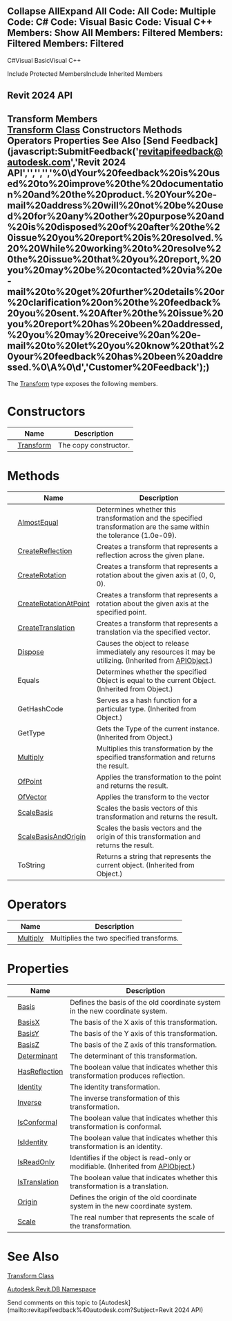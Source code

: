 ﻿

Collapse AllExpand All Code: All Code: Multiple Code: C# Code: Visual Basic Code: Visual C++  Members: Show All Members: Filtered Members: Filtered Members: Filtered   
---  
  
C#Visual BasicVisual C++

Include Protected MembersInclude Inherited Members

Revit 2024 API  
---  
Transform Members  
[Transform Class](58dd01c8-b3fc-7142-e4f3-c524079a282d.md) Constructors Methods Operators Properties See Also [Send Feedback](javascript:SubmitFeedback\('revitapifeedback@autodesk.com','Revit 2024 API','','','','%0\\dYour%20feedback%20is%20used%20to%20improve%20the%20documentation%20and%20the%20product.%20Your%20e-mail%20address%20will%20not%20be%20used%20for%20any%20other%20purpose%20and%20is%20disposed%20of%20after%20the%20issue%20you%20report%20is%20resolved.%20%20While%20working%20to%20resolve%20the%20issue%20that%20you%20report,%20you%20may%20be%20contacted%20via%20e-mail%20to%20get%20further%20details%20or%20clarification%20on%20the%20feedback%20you%20sent.%20After%20the%20issue%20you%20report%20has%20been%20addressed,%20you%20may%20receive%20an%20e-mail%20to%20let%20you%20know%20that%20your%20feedback%20has%20been%20addressed.%0\\A%0\\d','Customer%20Feedback'\);)  
---  
  
The [Transform](58dd01c8-b3fc-7142-e4f3-c524079a282d.md) type exposes the following members.

# Constructors

|  | Name | Description |
| --- | --- | --- |
|  | [Transform](5ad3cfba-926d-26ef-9dd0-02c8acb2c854.md) | The copy constructor. |
  
# Methods

|  | Name | Description |
| --- | --- | --- |
|  | [AlmostEqual](91717709-a62e-9880-527e-d52a9a0ae048.md) | Determines whether this transformation and the specified transformation are the same within the tolerance (1.0e-09). |
|  | [CreateReflection](7c6c9293-64ca-ef47-3365-803e7f802883.md) | Creates a transform that represents a reflection across the given plane. |
|  | [CreateRotation](01cddc01-b348-3c51-d2ad-c61ac64c6da4.md) | Creates a transform that represents a rotation about the given axis at (0, 0, 0). |
|  | [CreateRotationAtPoint](8da64cca-bea9-4750-1f79-f6de3867191e.md) | Creates a transform that represents a rotation about the given axis at the specified point. |
|  | [CreateTranslation](b1a26f8c-1593-5b74-d78e-d4261ec5ebe5.md) | Creates a transform that represents a translation via the specified vector. |
|  | [Dispose](7c03212a-b587-1c89-3912-efea0d2619c5.md) | Causes the object to release immediately any resources it may be utilizing. (Inherited from [APIObject](beb86ef5-39ad-3f0d-0cd9-0c929387a2bb.md).) |
|  | Equals | Determines whether the specified Object is equal to the current Object. (Inherited from Object.) |
|  | GetHashCode | Serves as a hash function for a particular type.  (Inherited from Object.) |
|  | GetType | Gets the Type of the current instance. (Inherited from Object.) |
|  | [Multiply](dca45f2a-e404-765e-4bb8-cf39982bf034.md) | Multiplies this transformation by the specified transformation and returns the result. |
|  | [OfPoint](55c834aa-ef75-f6f1-4c89-d908d842e9d6.md) | Applies the transformation to the point and returns the result. |
|  | [OfVector](4d5b7075-1b79-639d-5da2-eb23372bc888.md) | Applies the transform to the vector |
|  | [ScaleBasis](35360886-77c5-4117-e395-b83b95f9c884.md) | Scales the basis vectors of this transformation and returns the result. |
|  | [ScaleBasisAndOrigin](460caa53-d288-7cfe-dbb8-eadf4682329d.md) | Scales the basis vectors and the origin of this transformation and returns the result. |
|  | ToString | Returns a string that represents the current object. (Inherited from Object.) |
  
# Operators

|  | Name | Description |
| --- | --- | --- |
|  | [Multiply](d1ff39c4-3abd-f69c-d73d-c008b38f2d8c.md) | Multiplies the two specified transforms. |
  
# Properties

|  | Name | Description |
| --- | --- | --- |
|  | [Basis](00944fa6-49d9-4564-9f55-c0f71fa14706.md) | Defines the basis of the old coordinate system in the new coordinate system. |
|  | [BasisX](ac4f8d40-cd21-a6ed-0366-61cb86edb757.md) | The basis of the X axis of this transformation. |
|  | [BasisY](dfae1c2b-d0fd-0b56-3610-b7055f4169d3.md) | The basis of the Y axis of this transformation. |
|  | [BasisZ](f0a5bbf5-41f2-ec36-80c4-207e9bae36d9.md) | The basis of the Z axis of this transformation. |
|  | [Determinant](4bf53ffc-c955-ad6c-a446-263cbb9e8b28.md) | The determinant of this transformation. |
|  | [HasReflection](dbdbb5b6-157a-9b89-b9ee-03cf1fe4d58f.md) | The boolean value that indicates whether this transformation produces reflection. |
|  | [Identity](2eb2a180-c7ef-a0c0-0fa4-baef2901c351.md) | The identity transformation. |
|  | [Inverse](10b30358-917f-31f3-d17e-24f64d157a68.md) | The inverse transformation of this transformation. |
|  | [IsConformal](e8d5bf2d-810b-5062-04c6-df09819dac47.md) | The boolean value that indicates whether this transformation is conformal. |
|  | [IsIdentity](67276072-ca45-6c26-a249-fa6804d13053.md) | The boolean value that indicates whether this transformation is an identity. |
|  | [IsReadOnly](d516bcd2-a3fd-a578-58f6-f1add979bd07.md) | Identifies if the object is read-only or modifiable. (Inherited from [APIObject](beb86ef5-39ad-3f0d-0cd9-0c929387a2bb.md).) |
|  | [IsTranslation](cc5067ec-8f08-a8cd-bdd9-88c10e17a08d.md) | The boolean value that indicates whether this transformation is a translation. |
|  | [Origin](9c67a7e5-c869-bfb9-c6fa-e5ac356868f0.md) | Defines the origin of the old coordinate system in the new coordinate system. |
|  | [Scale](767a8668-6153-b003-1027-e8a9de3b2f7d.md) | The real number that represents the scale of the transformation. |
  
# See Also

[Transform Class](58dd01c8-b3fc-7142-e4f3-c524079a282d.md)

[Autodesk.Revit.DB Namespace](87546ba7-461b-c646-cbb1-2cb8f5bff8b2.md)

Send comments on this topic to [Autodesk](mailto:revitapifeedback%40autodesk.com?Subject=Revit 2024 API)